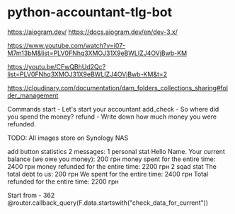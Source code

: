 # python-accountant-tlg-bot

https://aiogram.dev/
https://docs.aiogram.dev/en/dev-3.x/

https://www.youtube.com/watch?v=i07-M7m13bM&list=PLV0FNhq3XMOJ31X9eBWLIZJ4OVjBwb-KM


https://youtu.be/CFwQBhUd2Qc?list=PLV0FNhq3XMOJ31X9eBWLIZJ4OVjBwb-KM&t=2

https://cloudinary.com/documentation/dam_folders_collections_sharing#folder_management

Commands
start - Let's start your accountant
add_check - So where did you spend the money?
refund - Write down how much money you were refunded.

TODO:
All images store on Synology NAS

add button statistics
    2 messages:
        1 personal stat
            Hello Name.
            Your current balance (we owe you money): 200 грн
            money spent for the entire time: 2400 грн
            money refunded for the entire time: 2200 грн
        2 sqad stat
            The total debt to us: 200 грн
            We spent for the entire time: 2400 грн
            Total refunded for the entire time: 2200 грн


Start from - 362 @router.callback_query(F.data.startswith("check_data_for_current"))